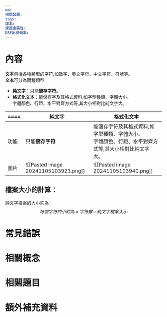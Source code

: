 ```yaml
---
up: 
相關試題: 
tags: 
課本: 
課題重要性: 
DSE出現頻率:
---
```

# 內容
**文本**包括各種類型的字符,如數字、英文字母、中文字符、符號等。  
**文本**可分為兩種類型:  
* **純文字**：只能**儲存字符**。
* **格式化文本**：能儲存字及其格式資料,如字型種類、字體大小、  
字體顏色、行距、水平對齊方式等,其大小相對比純文字大。

| ====    | **純文字**                              | **格式化文本**                                                |
| --- | ------------------------------------ | -------------------------------------------------------- |
| 功能  | 只能**儲存字符**                           | 能儲存字符及其格式資料,如字型種類、字體大小、  <br>字體顏色、行距、水平對齊方式等,其大小相對比純文字大。 |
| 圖片  | ![[Pasted image 20241105103923.png]] | ![[Pasted image 20241105103940.png]]                     |
## 檔案大小的計算：
純文字檔案的大小約為：
$$每個字符的小約為 \times 字符數 ＝ 純文字檔案大小$$

# 常見錯誤
# 相關概念

# 相關題目
# 額外補充資料
